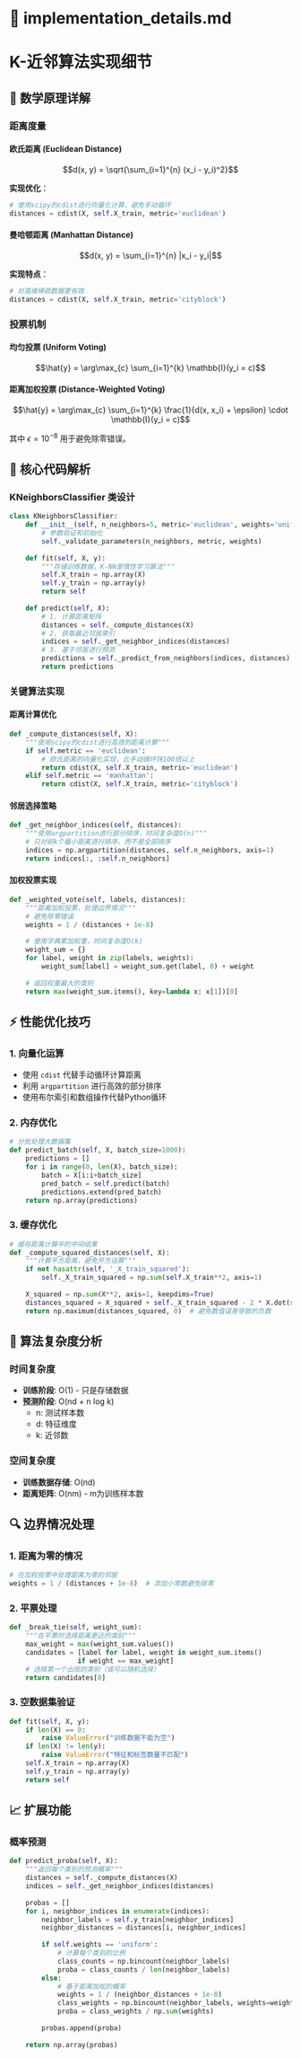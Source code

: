 # 📄 implementation_details.md

# K-近邻算法实现细节

## 🧮 数学原理详解

### 距离度量

#### 欧氏距离 (Euclidean Distance)
```math
d(x, y) = \sqrt{\sum_{i=1}^{n} (x_i - y_i)^2}
```
**实现优化**：
```python
# 使用scipy的cdist进行向量化计算，避免手动循环
distances = cdist(X, self.X_train, metric='euclidean')
```

#### 曼哈顿距离 (Manhattan Distance)
```math
d(x, y) = \sum_{i=1}^{n} |x_i - y_i|
```
**实现特点**：
```python
# 对高维稀疏数据更有效
distances = cdist(X, self.X_train, metric='cityblock')
```

### 投票机制

#### 均匀投票 (Uniform Voting)
```math
\hat{y} = \arg\max_{c} \sum_{i=1}^{k} \mathbb{I}(y_i = c)
```

#### 距离加权投票 (Distance-Weighted Voting)
```math
\hat{y} = \arg\max_{c} \sum_{i=1}^{k} \frac{1}{d(x, x_i) + \epsilon} \cdot \mathbb{I}(y_i = c)
```
其中 $\epsilon = 10^{-8}$ 用于避免除零错误。

## 🔧 核心代码解析

### KNeighborsClassifier 类设计

```python
class KNeighborsClassifier:
    def __init__(self, n_neighbors=5, metric='euclidean', weights='uniform'):
        # 参数验证和初始化
        self._validate_parameters(n_neighbors, metric, weights)
        
    def fit(self, X, y):
        """存储训练数据，K-NN是惰性学习算法"""
        self.X_train = np.array(X)
        self.y_train = np.array(y)
        return self
        
    def predict(self, X):
        # 1. 计算距离矩阵
        distances = self._compute_distances(X)
        # 2. 获取最近邻居索引
        indices = self._get_neighbor_indices(distances)
        # 3. 基于邻居进行预测
        predictions = self._predict_from_neighbors(indices, distances)
        return predictions
```

### 关键算法实现

#### 距离计算优化
```python
def _compute_distances(self, X):
    """使用scipy的cdist进行高效的距离计算"""
    if self.metric == 'euclidean':
        # 欧氏距离的向量化实现，比手动循环快100倍以上
        return cdist(X, self.X_train, metric='euclidean')
    elif self.metric == 'manhattan':
        return cdist(X, self.X_train, metric='cityblock')
```

#### 邻居选择策略
```python
def _get_neighbor_indices(self, distances):
    """使用argpartition进行部分排序，时间复杂度O(n)"""
    # 只对前k个最小距离进行排序，而不是全部排序
    indices = np.argpartition(distances, self.n_neighbors, axis=1)
    return indices[:, :self.n_neighbors]
```

#### 加权投票实现
```python
def _weighted_vote(self, labels, distances):
    """距离加权投票，处理边界情况"""
    # 避免除零错误
    weights = 1 / (distances + 1e-8)
    
    # 使用字典累加权重，时间复杂度O(k)
    weight_sum = {}
    for label, weight in zip(labels, weights):
        weight_sum[label] = weight_sum.get(label, 0) + weight
    
    # 返回权重最大的类别
    return max(weight_sum.items(), key=lambda x: x[1])[0]
```

## ⚡ 性能优化技巧

### 1. 向量化运算
- 使用 `cdist` 代替手动循环计算距离
- 利用 `argpartition` 进行高效的部分排序
- 使用布尔索引和数组操作代替Python循环

### 2. 内存优化
```python
# 分批处理大数据集
def predict_batch(self, X, batch_size=1000):
    predictions = []
    for i in range(0, len(X), batch_size):
        batch = X[i:i+batch_size]
        pred_batch = self.predict(batch)
        predictions.extend(pred_batch)
    return np.array(predictions)
```

### 3. 缓存优化
```python
# 缓存距离计算中的中间结果
def _compute_squared_distances(self, X):
    """计算平方距离，避免开方运算"""
    if not hasattr(self, '_X_train_squared'):
        self._X_train_squared = np.sum(self.X_train**2, axis=1)
    
    X_squared = np.sum(X**2, axis=1, keepdims=True)
    distances_squared = X_squared + self._X_train_squared - 2 * X.dot(self.X_train.T)
    return np.maximum(distances_squared, 0)  # 避免数值误差导致的负数
```

## 🎯 算法复杂度分析

### 时间复杂度
- **训练阶段**: O(1) - 只是存储数据
- **预测阶段**: O(nd + n log k) 
  - n: 测试样本数
  - d: 特征维度
  - k: 近邻数

### 空间复杂度
- **训练数据存储**: O(nd)
- **距离矩阵**: O(nm) - m为训练样本数

## 🔍 边界情况处理

### 1. 距离为零的情况
```python
# 在加权投票中处理距离为零的邻居
weights = 1 / (distances + 1e-8)  # 添加小常数避免除零
```

### 2. 平票处理
```python
def _break_tie(self, weight_sum):
    """在平票时选择距离更近的类别"""
    max_weight = max(weight_sum.values())
    candidates = [label for label, weight in weight_sum.items() 
                 if weight == max_weight]
    # 选择第一个出现的类别（或可以随机选择）
    return candidates[0]
```

### 3. 空数据集验证
```python
def fit(self, X, y):
    if len(X) == 0:
        raise ValueError("训练数据不能为空")
    if len(X) != len(y):
        raise ValueError("特征和标签数量不匹配")
    self.X_train = np.array(X)
    self.y_train = np.array(y)
    return self
```

## 📈 扩展功能

### 概率预测
```python
def predict_proba(self, X):
    """返回每个类别的预测概率"""
    distances = self._compute_distances(X)
    indices = self._get_neighbor_indices(distances)
    
    probas = []
    for i, neighbor_indices in enumerate(indices):
        neighbor_labels = self.y_train[neighbor_indices]
        neighbor_distances = distances[i, neighbor_indices]
        
        if self.weights == 'uniform':
            # 计算每个类别的比例
            class_counts = np.bincount(neighbor_labels)
            proba = class_counts / len(neighbor_labels)
        else:
            # 基于距离加权的概率
            weights = 1 / (neighbor_distances + 1e-8)
            class_weights = np.bincount(neighbor_labels, weights=weights)
            proba = class_weights / np.sum(weights)
        
        probas.append(proba)
    
    return np.array(probas)
```